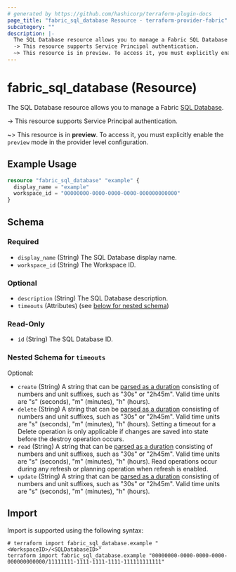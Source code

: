 ```yaml
---
# generated by https://github.com/hashicorp/terraform-plugin-docs
page_title: "fabric_sql_database Resource - terraform-provider-fabric"
subcategory: ""
description: |-
  The SQL Database resource allows you to manage a Fabric SQL Database https://learn.microsoft.com/fabric/database/sql/overview.
  -> This resource supports Service Principal authentication.
  ~> This resource is in preview. To access it, you must explicitly enable the preview mode in the provider level configuration.
---
```


# fabric_sql_database (Resource)

The SQL Database resource allows you to manage a Fabric [SQL Database](https://learn.microsoft.com/fabric/database/sql/overview).

-> This resource supports Service Principal authentication.

~> This resource is in **preview**. To access it, you must explicitly enable the `preview` mode in the provider level configuration.

## Example Usage

```terraform
resource "fabric_sql_database" "example" {
  display_name = "example"
  workspace_id = "00000000-0000-0000-0000-000000000000"
}
```

<!-- schema generated by tfplugindocs -->
## Schema

### Required

- `display_name` (String) The SQL Database display name.
- `workspace_id` (String) The Workspace ID.

### Optional

- `description` (String) The SQL Database description.
- `timeouts` (Attributes) (see [below for nested schema](#nestedatt--timeouts))

### Read-Only

- `id` (String) The SQL Database ID.

<a id="nestedatt--timeouts"></a>

### Nested Schema for `timeouts`

Optional:

- `create` (String) A string that can be [parsed as a duration](https://pkg.go.dev/time#ParseDuration) consisting of numbers and unit suffixes, such as "30s" or "2h45m". Valid time units are "s" (seconds), "m" (minutes), "h" (hours).
- `delete` (String) A string that can be [parsed as a duration](https://pkg.go.dev/time#ParseDuration) consisting of numbers and unit suffixes, such as "30s" or "2h45m". Valid time units are "s" (seconds), "m" (minutes), "h" (hours). Setting a timeout for a Delete operation is only applicable if changes are saved into state before the destroy operation occurs.
- `read` (String) A string that can be [parsed as a duration](https://pkg.go.dev/time#ParseDuration) consisting of numbers and unit suffixes, such as "30s" or "2h45m". Valid time units are "s" (seconds), "m" (minutes), "h" (hours). Read operations occur during any refresh or planning operation when refresh is enabled.
- `update` (String) A string that can be [parsed as a duration](https://pkg.go.dev/time#ParseDuration) consisting of numbers and unit suffixes, such as "30s" or "2h45m". Valid time units are "s" (seconds), "m" (minutes), "h" (hours).

## Import

Import is supported using the following syntax:

```shell
# terraform import fabric_sql_database.example "<WorkspaceID>/<SQLDatabaseID>"
terraform import fabric_sql_database.example "00000000-0000-0000-0000-000000000000/11111111-1111-1111-1111-111111111111"
```
